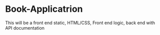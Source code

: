 # Book-Applicatrion
This will be a front end static, HTML/CSS, Front end logic, back end with API documentation


